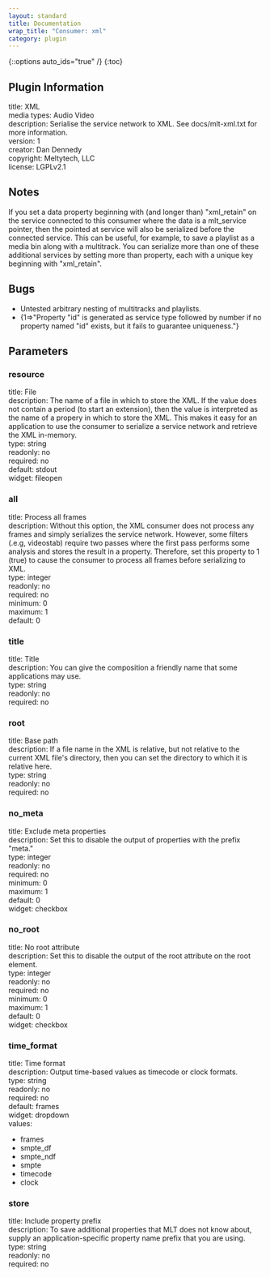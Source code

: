 ```yaml
---
layout: standard
title: Documentation
wrap_title: "Consumer: xml"
category: plugin
---
```

{::options auto_ids="true" /}
{:toc}

## Plugin Information

title: XML  
media types:
Audio  Video  
description: Serialise the service network to XML. See docs/mlt-xml.txt for more information.  
version: 1  
creator: Dan Dennedy  
copyright: Meltytech, LLC  
license: LGPLv2.1  

## Notes

If you set a data property beginning with (and longer than) &quot;xml_retain&quot; on the service connected to this consumer where the data is a mlt_service pointer, then the pointed at service will also be serialized before the connected service. This can be useful, for example, to save a playlist as a media bin along with a multitrack. You can serialize more than one of these additional services by setting more than property, each with a unique key beginning with &quot;xml_retain&quot;.
## Bugs

* Untested arbitrary nesting of multitracks and playlists.
* {1=>"Property \"id\" is generated as service type followed by number if no property named \"id\" exists, but it fails to guarantee uniqueness."}

## Parameters

### resource

title: File    
description:
The name of a file in which to store the XML. If the value does not contain a period (to start an extension), then the value is interpreted as the name of a propery in which to store the XML. This makes it easy for an application to use the consumer to serialize a service network and retrieve the XML in-memory.  
type: string  
readonly: no  
required: no  
default: stdout  
widget: fileopen  

### all

title: Process all frames    
description:
Without this option, the XML consumer does not process any frames and simply serializes the service network. However, some filters (.e.g, videostab) require two passes where the first pass performs some analysis and stores the result in a property. Therefore, set this property to 1 (true) to cause the consumer to process all frames before serializing to XML.  
type: integer  
readonly: no  
required: no  
minimum: 0  
maximum: 1  
default: 0  

### title

title: Title    
description:
You can give the composition a friendly name that some applications may use.  
type: string  
readonly: no  
required: no  

### root

title: Base path    
description:
If a file name in the XML is relative, but not relative to the current XML file&#39;s directory, then you can set the directory to which it is relative here.  
type: string  
readonly: no  
required: no  

### no_meta

title: Exclude meta properties    
description:
Set this to disable the output of properties with the prefix &quot;meta.&quot;  
type: integer  
readonly: no  
required: no  
minimum: 0  
maximum: 1  
default: 0  
widget: checkbox  

### no_root

title: No root attribute    
description:
Set this to disable the output of the root attribute on the root element.  
type: integer  
readonly: no  
required: no  
minimum: 0  
maximum: 1  
default: 0  
widget: checkbox  

### time_format

title: Time format    
description:
Output time-based values as timecode or clock formats.  
type: string  
readonly: no  
required: no  
default: frames  
widget: dropdown  
values:  
* frames
* smpte_df
* smpte_ndf
* smpte
* timecode
* clock

### store

title: Include property prefix    
description:
To save additional properties that MLT does not know about, supply an application-specific property name prefix that you are using.  
type: string  
readonly: no  
required: no  

